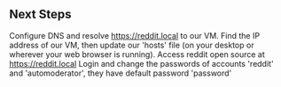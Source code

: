 ## Next Steps 
Configure DNS and resolve https://reddit.local to our VM. 
Find the IP address of our VM, then update our 'hosts' file (on your desktop or wherever your web browser is running).
Access reddit open source at https://reddit.local 
Login and change the passwords of accounts 'reddit' and 'automoderator', they have default password 'password'
